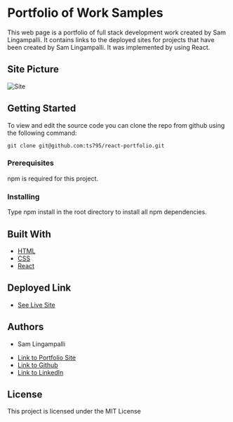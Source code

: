 # Portfolio of Work Samples
This web page is a portfolio of full stack development work created by Sam Lingampalli. It contains links to the deployed sites for projects that have been created by Sam Lingampalli. It was implemented by using React.

## Site Picture
![Site](./react-portfolio.gif)

## Getting Started

To view and edit the source code you can clone the repo from github using the following command:

```
git clone git@github.com:ts795/react-portfolio.git
```

### Prerequisites
npm is required for this project.


### Installing
Type npm install in the root directory to install all npm dependencies.


## Built With

* [HTML](https://developer.mozilla.org/en-US/docs/Web/HTML)
* [CSS](https://developer.mozilla.org/en-US/docs/Web/CSS)
* [React](https://reactjs.org/)

## Deployed Link

* [See Live Site](https://ts795.github.io/react-portfolio/)


## Authors

* Sam Lingampalli

- [Link to Portfolio Site](https://ts795.github.io/portfolio-of-work-samples2/)
- [Link to Github](https://github.com/ts795)
- [Link to LinkedIn](https://www.linkedin.com/in/sam-l-3b3838132/)


## License

This project is licensed under the MIT License
